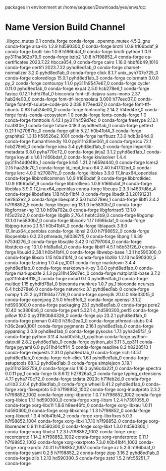  packages in environment at /home/sequser/Downloads/yes/envs/qc:
#
# Name                    Version                   Build  Channel
_libgcc_mutex             0.1                 conda_forge    conda-forge
_openmp_mutex             4.5                       2_gnu    conda-forge
alsa-lib                  1.2.9                hd590300_0    conda-forge
brotli                    1.0.9                h166bdaf_9    conda-forge
brotli-bin                1.0.9                h166bdaf_9    conda-forge
brotli-python             1.0.9           py311ha362b79_9    conda-forge
bzip2                     1.0.8                h7f98852_4    conda-forge
ca-certificates           2023.7.22            hbcca054_0    conda-forge
cairo                     1.16.0            hbbf8b49_1016    conda-forge
certifi                   2023.7.22          pyhd8ed1ab_0    conda-forge
charset-normalizer        3.2.0              pyhd8ed1ab_0    conda-forge
click                     8.1.7           unix_pyh707e725_0    conda-forge
coloredlogs               15.0.1             pyhd8ed1ab_3    conda-forge
colormath                 3.0.0                      py_2    conda-forge
contourpy                 1.1.0           py311h9547e67_0    conda-forge
cycler                    0.11.0             pyhd8ed1ab_0    conda-forge
expat                     2.5.0                hcb278e6_1    conda-forge
fastqc                    0.12.1               hdfd78af_0    bioconda
font-ttf-dejavu-sans-mono 2.37                 hab24e00_0    conda-forge
font-ttf-inconsolata      3.000                h77eed37_0    conda-forge
font-ttf-source-code-pro  2.038                h77eed37_0    conda-forge
font-ttf-ubuntu           0.83                 hab24e00_0    conda-forge
fontconfig                2.14.2               h14ed4e7_0    conda-forge
fonts-conda-ecosystem     1                             0    conda-forge
fonts-conda-forge         1                             0    conda-forge
fonttools                 4.42.1          py311h459d7ec_0    conda-forge
freetype                  2.12.1               hca18f0e_1    conda-forge
future                    0.18.3             pyhd8ed1ab_0    conda-forge
gettext                   0.21.1               h27087fc_0    conda-forge
giflib                    5.2.1                h0b41bf4_3    conda-forge
graphite2                 1.3.13            h58526e2_1001    conda-forge
harfbuzz                  7.3.0                hdb3a94d_0    conda-forge
humanfriendly             10.0            py311h38be061_4    conda-forge
icu                       72.1                 hcb278e6_0    conda-forge
idna                      3.4                pyhd8ed1ab_0    conda-forge
importlib-metadata        6.8.0              pyha770c72_0    conda-forge
jinja2                    3.1.2              pyhd8ed1ab_1    conda-forge
keyutils                  1.6.1                h166bdaf_0    conda-forge
kiwisolver                1.4.4           py311h4dd048b_1    conda-forge
krb5                      1.21.2               h659d440_0    conda-forge
lcms2                     2.15                 haa2dc70_1    conda-forge
ld_impl_linux-64          2.40                 h41732ed_0    conda-forge
lerc                      4.0.0                h27087fc_0    conda-forge
libblas                   3.9.0           17_linux64_openblas    conda-forge
libbrotlicommon           1.0.9                h166bdaf_9    conda-forge
libbrotlidec              1.0.9                h166bdaf_9    conda-forge
libbrotlienc              1.0.9                h166bdaf_9    conda-forge
libcblas                  3.9.0           17_linux64_openblas    conda-forge
libcups                   2.3.3                h4637d8d_4    conda-forge
libdeflate                1.18                 h0b41bf4_0    conda-forge
libedit                   3.1.20191231         he28a2e2_2    conda-forge
libexpat                  2.5.0                hcb278e6_1    conda-forge
libffi                    3.4.2                h7f98852_5    conda-forge
libgcc-ng                 13.1.0               he5830b7_0    conda-forge
libgfortran-ng            13.1.0               h69a702a_0    conda-forge
libgfortran5              13.1.0               h15d22d2_0    conda-forge
libglib                   2.76.4               hebfc3b9_0    conda-forge
libgomp                   13.1.0               he5830b7_0    conda-forge
libiconv                  1.17                 h166bdaf_0    conda-forge
libjpeg-turbo             2.1.5.1              h0b41bf4_0    conda-forge
liblapack                 3.9.0           17_linux64_openblas    conda-forge
libnsl                    2.0.0                h7f98852_0    conda-forge
libopenblas               0.3.23          pthreads_h80387f5_0    conda-forge
libpng                    1.6.39               h753d276_0    conda-forge
libsqlite                 3.42.0               h2797004_0    conda-forge
libstdcxx-ng              13.1.0               hfd8a6a1_0    conda-forge
libtiff                   4.5.1                h8b53f26_0    conda-forge
libuuid                   2.38.1               h0b41bf4_0    conda-forge
libwebp-base              1.3.1                hd590300_0    conda-forge
libxcb                    1.15                 h0b41bf4_0    conda-forge
libzlib                   1.2.13               hd590300_5    conda-forge
lzstring                  1.0.4                   py_1001    conda-forge
markdown                  3.4.4              pyhd8ed1ab_0    conda-forge
markdown-it-py            3.0.0              pyhd8ed1ab_0    conda-forge
markupsafe                2.1.3           py311h459d7ec_0    conda-forge
matplotlib-base           3.7.2           py311h54ef318_0    conda-forge
mdurl                     0.1.0              pyhd8ed1ab_0    conda-forge
multiqc                   1.15               pyhdfd78af_0    bioconda
munkres                   1.0.7                      py_1    bioconda
ncurses                   6.4                  hcb278e6_0    conda-forge
networkx                  3.1                pyhd8ed1ab_0    conda-forge
numpy                     1.25.2          py311h64a7726_0    conda-forge
openjdk                   20.0.0               h8e330f5_0    conda-forge
openjpeg                  2.5.0                hfec8fc6_2    conda-forge
openssl                   3.1.2                hd590300_0    conda-forge
packaging                 23.1               pyhd8ed1ab_0    conda-forge
pcre2                     10.40                hc3806b6_0    conda-forge
perl                      5.32.1          4_hd590300_perl5    conda-forge
pillow                    10.0.0          py311h0b84326_0    conda-forge
pip                       23.2.1             pyhd8ed1ab_0    conda-forge
pixman                    0.40.0               h36c2ea0_0    conda-forge
pthread-stubs             0.4               h36c2ea0_1001    conda-forge
pygments                  2.16.1             pyhd8ed1ab_0    conda-forge
pyparsing                 3.0.9              pyhd8ed1ab_0    conda-forge
pysocks                   1.7.1              pyha2e5f31_6    conda-forge
python                    3.11.4          hab00c5b_0_cpython    conda-forge
python-dateutil           2.8.2              pyhd8ed1ab_0    conda-forge
python_abi                3.11                    3_cp311    conda-forge
pyyaml                    6.0             py311hd4cff14_5    conda-forge
readline                  8.2                  h8228510_1    conda-forge
requests                  2.31.0             pyhd8ed1ab_0    conda-forge
rich                      13.5.1             pyhd8ed1ab_0    conda-forge
rich-click                1.6.1              pyhd8ed1ab_0    conda-forge
setuptools                68.1.2             pyhd8ed1ab_0    conda-forge
simplejson                3.19.1          py311h2582759_0    conda-forge
six                       1.16.0             pyh6c4a22f_0    conda-forge
spectra                   0.0.11                     py_1    conda-forge
tk                        8.6.12               h27826a3_0    conda-forge
typing_extensions         4.7.1              pyha770c72_0    conda-forge
tzdata                    2023c                h71feb2d_0    conda-forge
urllib3                   2.0.4              pyhd8ed1ab_0    conda-forge
wheel                     0.41.2             pyhd8ed1ab_0    conda-forge
xorg-fixesproto           5.0               h7f98852_1002    conda-forge
xorg-inputproto           2.3.2             h7f98852_1002    conda-forge
xorg-kbproto              1.0.7             h7f98852_1002    conda-forge
xorg-libice               1.1.1                hd590300_0    conda-forge
xorg-libsm                1.2.4                h7391055_0    conda-forge
xorg-libx11               1.8.6                h8ee46fc_0    conda-forge
xorg-libxau               1.0.11               hd590300_0    conda-forge
xorg-libxdmcp             1.1.3                h7f98852_0    conda-forge
xorg-libxext              1.3.4                h0b41bf4_2    conda-forge
xorg-libxfixes            5.0.3             h7f98852_1004    conda-forge
xorg-libxi                1.7.10               h7f98852_0    conda-forge
xorg-libxrender           0.9.11               hd590300_0    conda-forge
xorg-libxt                1.3.0                hd590300_1    conda-forge
xorg-libxtst              1.2.3             h7f98852_1002    conda-forge
xorg-recordproto          1.14.2            h7f98852_1002    conda-forge
xorg-renderproto          0.11.1            h7f98852_1002    conda-forge
xorg-xextproto            7.3.0             h0b41bf4_1003    conda-forge
xorg-xproto               7.0.31            h7f98852_1007    conda-forge
xz                        5.2.6                h166bdaf_0    conda-forge
yaml                      0.2.5                h7f98852_2    conda-forge
zipp                      3.16.2             pyhd8ed1ab_0    conda-forge
zlib                      1.2.13               hd590300_5    conda-forge
zstd                      1.5.2                hfc55251_7    conda-forge
